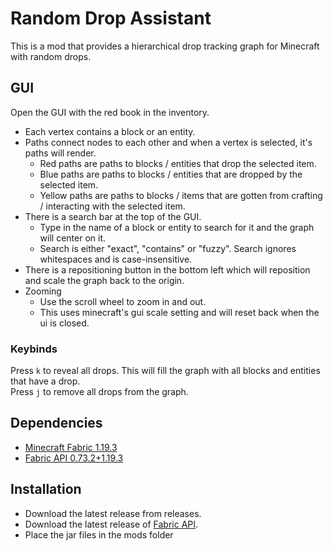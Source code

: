# Random Drop Assistant

This is a mod that provides a hierarchical drop tracking graph for Minecraft with random drops.

## GUI
Open the GUI with the red book in the inventory. 
- Each vertex contains a block or an entity.
- Paths connect nodes to each other and when a vertex is selected, it's paths will render.
  - Red paths are paths to blocks / entities that drop the selected item.
  - Blue paths are paths to blocks / entities that are dropped by the selected item.
  - Yellow paths are paths to blocks / items that are gotten from crafting / interacting with the selected item.
- There is a search bar at the top of the GUI. 
  - Type in the name of a block or entity to search for it and the graph will center on it.
  - Search is either "exact", "contains" or "fuzzy". Search ignores whitespaces and is case-insensitive.
- There is a repositioning button in the bottom left which will reposition and scale the graph back to the origin.
- Zooming
  - Use the scroll wheel to zoom in and out.
  - This uses minecraft's gui scale setting and will reset back when the ui is closed.

### Keybinds
Press `k` to reveal all drops. This will fill the graph with all blocks and entities that have a drop.<br>
Press `j` to remove all drops from the graph. 


## Dependencies
- [Minecraft Fabric 1.19.3](https://fabricmc.net/)
- [Fabric API 0.73.2+1.19.3](https://www.curseforge.com/minecraft/mc-mods/fabric-api)

## Installation
- Download the latest release from releases.
- Download the latest release of [Fabric API](https://www.curseforge.com/minecraft/mc-mods/fabric-api).
- Place the jar files in the mods folder
